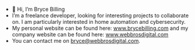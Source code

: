 - 👋 Hi, I’m Bryce Billing
- I’m a freelance developer, looking for interesting projects to collaborate on. I am particularly interested in home automation and cybersecurity.
- My personal website can be found here: www.brycebilling.com and my company website can be found here: www.webbrosdigital.com
- You can contact me on bryce@webbrosdigital.com. 

<!---
BryceBilling/BryceBilling is a ✨ special ✨ repository because its `README.md` (this file) appears on your GitHub profile.
You can click the Preview link to take a look at your changes.
--->
